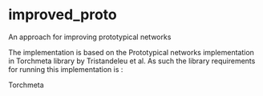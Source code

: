 # improved_proto
An approach for improving prototypical networks

The implementation is based on the Prototypical networks implementation in Torchmeta library by Tristandeleu et al. As such the library requirements for running this implementation is :

Torchmeta
